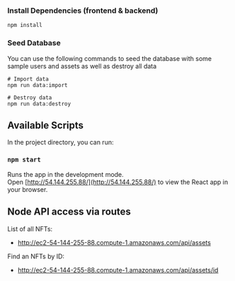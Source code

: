 ### Install Dependencies (frontend & backend)

```
npm install
```
### Seed Database

You can use the following commands to seed the database with some sample users and assets as well as destroy all data

```
# Import data
npm run data:import

# Destroy data
npm run data:destroy
```

## Available Scripts

In the project directory, you can run:

### `npm start`

Runs the app in the development mode.\
Open [http://54.144.255.88/](http://54.144.255.88/) to view the React app in your browser.

## Node API access via routes

List of all NFTs:

- http://ec2-54-144-255-88.compute-1.amazonaws.com/api/assets


Find an NFTs by ID:

- http://ec2-54-144-255-88.compute-1.amazonaws.com/api/assets/id